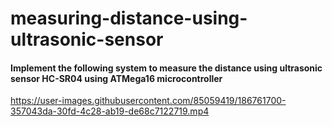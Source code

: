 # measuring-distance-using-ultrasonic-sensor
#### Implement the following system to measure the distance using ultrasonic sensor HC-SR04 using ATMega16 microcontroller

https://user-images.githubusercontent.com/85059419/186761700-357043da-30fd-4c28-ab19-de68c7122719.mp4
